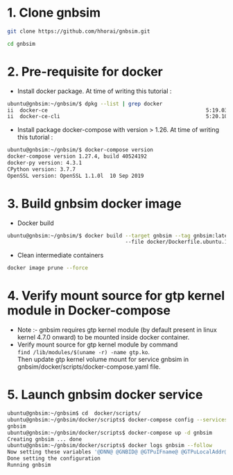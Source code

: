 # 1. Clone gnbsim #

```bash
git clone https://github.com/hhorai/gnbsim.git

cd gnbsim
```

# 2. Pre-requisite for docker

* Install docker package. At time of writing this tutorial : 

```bash
ubuntu@gnbsim:~/gnbsim/$ dpkg --list | grep docker
ii  docker-ce                                                   5:19.03.14~3-0~ubuntu-focal               amd64        Docker: the open-source application container engine
ii  docker-ce-cli                                               5:20.10.0~3-0~ubuntu-focal                amd64        Docker CLI: the open-source application container engine
```

* Install package docker-compose with version > 1.26. At time of writing this tutorial :
 
```bash
ubuntu@gnbsim:~/gnbsim/$ docker-compose version
docker-compose version 1.27.4, build 40524192
docker-py version: 4.3.1
CPython version: 3.7.7
OpenSSL version: OpenSSL 1.1.0l  10 Sep 2019
``` 
# 3. Build gnbsim docker image

* Docker build

```bash
ubuntu@gnbsim:~/gnbsim/$ docker build --target gnbsim --tag gnbsim:latest \ 
                                      --file docker/Dockerfile.ubuntu.18.04 .
```
* Clean intermediate containers 

```bash
docker image prune --force
```

# 4. Verify mount source for gtp kernel module in Docker-compose

* Note :- gnbsim requires gtp kernel module (by default present in linux kernel 4.7.0 onward) to be mounted inside docker container.
* Verify mount source for gtp kernel module by command <br/>
 `find /lib/modules/$(uname -r) -name gtp.ko`. <br/>
 Then update gtp kernel volume mount for service gnbsim in gnbsim/docker/scripts/docker-compose.yaml file.

# 5. Launch gnbsim docker service

```bash
ubuntu@gnbsim:~/gnbsim$ cd  docker/scripts/
ubuntu@gnbsim:~/gnbsim/docker/scripts$ docker-compose config --services
gnbsim
ubuntu@gnbsim:~/gnbsim/docker/scripts$ docker-compose up -d gnbsim
Creating gnbsim ... done
ubuntu@gnbsim:~/gnbsim/docker/scripts$ docker logs gnbsim --follow
Now setting these variables '@DNN@ @GNBID@ @GTPuIFname@ @GTPuLocalAddr@ @IMEISV@ @KEY@ @MCC@ @MNC@ @MSIN@ @NGAPPeerAddr@ @OPc@ @PagingDRX@ @ProtectionScheme@ @RANUENGAPID@ @RoutingIndicator@ @SD@ @SST@ @TAC@ @URL@'
Done setting the configuration
Running gnbsim

```
